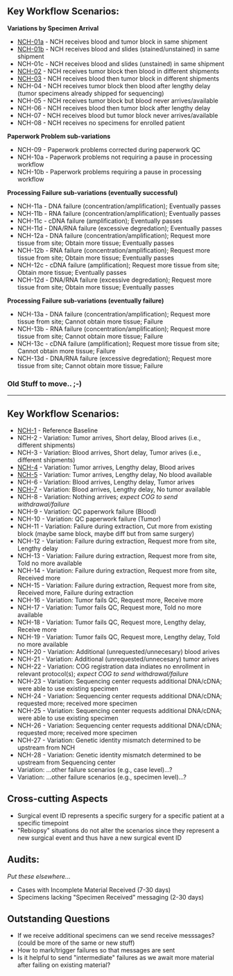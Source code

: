 ## Key Workflow Scenarios:

**Variations by Specimen Arrival**

  * [NCH-01a](NCH-01a.md) - NCH receives blood and tumor block in same shipment
  * [NCH-01b](NCH-01b.md) - NCH receives blood and slides (stained/unstained) in same shipment
  * NCH-01c - NCH receives blood and slides (unstained) in same shipment
  * [NCH-02](NCH-02.md) - NCH receives tumor block then blood in different shipments
  * [NCH-03](NCH-03.md) - NCH receives blood then tumor block in different shipments
  * NCH-04 - NCH receives tumor block then blood after lengthy delay (tumor specimens already shipped for sequencing)
  * NCH-05 - NCH receives tumor block but blood never arrives/available
  * NCH-06 - NCH receives blood then tumor block after lengthy delay
  * NCH-07 - NCH receives blood but tumor block never arrives/available
  * NCH-08 - NCH receives no specimens for enrolled patient

**Paperwork Problem sub-variations**

  * NCH-09 - Paperwork problems corrected during paperwork QC
  * NCH-10a - Paperwork problems not requiring a pause in processing workflow
  * NCH-10b - Paperwork problems requiring a pause in processing workflow

**Processing Failure sub-variations (eventually successful)**

  * NCH-11a - DNA failure (concentration/amplification); Eventually passes
  * NCH-11b - RNA failure (concentration/amplification); Eventually passes
  * NCH-11c - cDNA failure (amplification); Eventually passes
  * NCH-11d - DNA/RNA failure (excessive degredation); Eventually passes
  * NCH-12a - DNA failure (concentration/amplification); Request more tissue from site; Obtain more tissue; Eventually passes
  * NCH-12b - RNA failure (concentration/amplification); Request more tissue from site; Obtain more tissue; Eventually passes
  * NCH-12c - cDNA failure (amplification); Request more tissue from site; Obtain more tissue; Eventually passes
  * NCH-12d - DNA/RNA failure (excessive degredation); Request more tissue from site; Obtain more tissue; Eventually passes

**Processing Failure sub-variations (eventually failure)**

  * NCH-13a - DNA failure (concentration/amplification); Request more tissue from site; Cannot obtain more tissue; Failure
  * NCH-13b - RNA failure (concentration/amplification); Request more tissue from site; Cannot obtain more tissue; Failure
  * NCH-13c - cDNA failure (amplification); Request more tissue from site; Cannot obtain more tissue; Failure
  * NCH-13d - DNA/RNA failure (excessive degredation); Request more tissue from site; Cannot obtain more tissue; Failure

### Old Stuff to move.. ;-)
---

## Key Workflow Scenarios:
* [NCH-1](NCH-1.md) - Reference Baseline
* NCH-2 - Variation: Tumor arrives, Short delay, Blood arives (i.e., different shipments)
* NCH-3 - Variation: Blood arrives, Short delay, Tumor arives (i.e., different shipments)
* [NCH-4](NCH-4.md) - Variation: Tumor arrives, Lengthy delay, Blood arives
* [NCH-5](NCH-5.md) - Variation: Tumor arrives, Lengthy delay, No blood available
* NCH-6 - Variation: Blood arrives, Lengthy delay, Tumor arives
* [NCH-7](NCH-7.md) - Variation: Blood arrives, Lengthy delay, No tumor available
* NCH-8 - Variation: Nothing arrives; _expect COG to send withdrawal/failure_
* NCH-9 - Variation: QC paperwork failure (Blood)
* NCH-10 - Variation: QC paperwork failure (Tumor)
* NCH-11 - Variation: Failure during extraction, Cut more from existing block (maybe same block, maybe diff but from same surgery)
* NCH-12 - Variation: Failure during extraction, Request more from site, Lengthy delay
* NCH-13 - Variation: Failure during extraction, Request more from site, Told no more available
* NCH-14 - Variation: Failure during extraction, Request more from site, Received more
* NCH-15 - Variation: Failure during extraction, Request more from site, Received more, Failure during extraction
* NCH-16 - Variation: Tumor fails QC, Request more, Receive more
* NCH-17 - Variation: Tumor fails QC, Request more, Told no more available
* NCH-18 - Variation: Tumor fails QC, Request more, Lengthy delay, Receive more
* NCH-19 - Variation: Tumor fails QC, Request more, Lengthy delay, Told no more available
* NCH-20 - Variation: Additional (unrequested/unnecesary) blood arives
* NCH-21 - Variation: Additional (unrequested/unnecesary) tumor arives
* NCH-22 - Variation: COG registration data indiates no enrollment in relevant protocol(s); _expect COG to send withdrawal/failure_
* NCH-23 - Variation: Sequencing center requests additional DNA/cDNA; were able to use existing specimen
* NCH-24 - Variation: Sequencing center requests additional DNA/cDNA; requested more; received more specimen
* NCH-25 - Variation: Sequencing center requests additional DNA/cDNA; were able to use existing specimen
* NCH-26 - Variation: Sequencing center requests additional DNA/cDNA; requested more; received more specimen
* NCH-27 - Variation: Genetic identity mismatch determined to be upstream from NCH
* NCH-28 - Variation: Genetic identity mismatch determined to be upstream from Sequencing center
* Variation: ...other failure scenarios (e.g., case level)...?
* Variation: ...other failure scenarios (e.g., specimen level)...?

## Cross-cutting Aspects
* Surgical event ID represents a specific surgery for a specific patient at a specific timepoint
* "Rebiopsy" situations do not alter the scenarios since they represent a new surgical event and thus have a new surgical event ID

## Audits:
_Put these elsewhere..._
* Cases with Incomplete Material Received (7-30 days)
* Specimens lacking "Specimen Received" messaging (2-30 days)

## Outstanding Questions
* If we receive additional specimens can we send receive messsages? (could be more of the same or new stuff)
* How to mark/trigger failures so that messages are sent
* Is it helpful to send "intermediate" failures as we await more material after failing on existing material?

